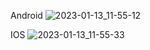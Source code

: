 Android
![2023-01-13_11-55-12](https://user-images.githubusercontent.com/86722178/212226729-de409bd1-75cb-4727-ba44-db6f019370ac.png)

IOS
![2023-01-13_11-55-33](https://user-images.githubusercontent.com/86722178/212226763-b0485446-0a2b-4e0a-94a2-54d8d0ed4e23.png)

